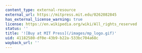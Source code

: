 ```yaml
---
content_type: external-resource
external_url: https://mitpress.mit.edu/0262082845
has_external_license_warning: true
license: https://en.wikipedia.org/wiki/All_rights_reserved
status: ''
title: '![Buy at MIT Press](/images/mp_logo.gif)'
uid: 41182580-df0e-43b9-b22a-533bc704a68c
wayback_url: ''
---
```

